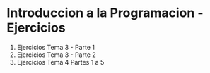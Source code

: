 # Introduccion a la Programacion - Ejercicios

1. Ejercicios Tema 3 - Parte 1
2. Ejercicios Tema 3 - Parte 2
3. Ejercicios Tema 4 Partes 1 a 5
